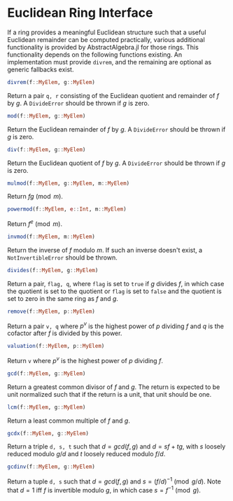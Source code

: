 # Euclidean Ring Interface

If a ring provides a meaningful Euclidean structure such that a useful Euclidean
remainder can be computed practically, various additional functionality is provided
by AbstractAlgebra.jl for those rings. This functionality depends on the following
functions existing. An implementation must provide `divrem`, and the remaining
are optional as generic fallbacks exist.

```julia
divrem(f::MyElem, g::MyElem)
```

Return a pair `q, r` consisting of the Euclidean quotient and remainder of $f$
by $g$. A `DivideError` should be thrown if $g$ is zero.

```julia
mod(f::MyElem, g::MyElem)
```

Return the Euclidean remainder of $f$ by $g$. A `DivideError` should be thrown
if $g$ is zero.

```julia
div(f::MyElem, g::MyElem)
```

Return the Euclidean quotient of $f$ by $g$. A `DivideError` should be thrown
if $g$ is zero.

```julia
mulmod(f::MyElem, g::MyElem, m::MyElem)
```

Return $fg \pmod{m}$.

```julia
powermod(f::MyElem, e::Int, m::MyElem)
```

Return $f^e \pmod{m}$.

```julia
invmod(f::MyElem, m::MyElem)
```

Return the inverse of $f$ modulo $m$. If such an inverse doesn't exist, a
`NotInvertibleError` should be thrown.

```julia
divides(f::MyElem, g::MyElem)
```

Return a pair, `flag, q`, where `flag` is set to `true` if $g$ divides $f$, in which
case the quotient is set to the quotient or `flag` is set to `false` and the quotient
is set to zero in the same ring as $f$ and $g$.

```julia
remove(f::MyElem, p::MyElem)
```

Return a pair `v, q` where $p^v$ is the highest power of $p$ dividing $f$ and $q$ is
the cofactor after $f$ is divided by this power.

```julia
valuation(f::MyElem, p::MyElem)
```

Return `v` where $p^v$ is the highest power of $p$ dividing $f$.

```julia
gcd(f::MyElem, g::MyElem)
```

Return a greatest common divisor of $f$ and $g$. The return is expected to be
unit normalized such that if the return is a unit, that unit should be one.

```julia
lcm(f::MyElem, g::MyElem)
```

Return a least common multiple of $f$ and $g$.

```julia
gcdx(f::MyElem, g::MyElem)
```

Return a triple `d, s, t` such that $d = gcd(f, g)$ and $d = sf + tg$, with $s$
loosely reduced modulo $g/d$ and $t$ loosely reduced modulo $f/d$.

```julia
gcdinv(f::MyElem, g::MyElem)
```

Return a tuple `d, s` such that $d = gcd(f, g)$ and $s = (f/d)^{-1} \pmod{g/d}$. Note
that $d = 1$ iff $f$ is invertible modulo $g$, in which case $s = f^{-1} \pmod{g}$.
